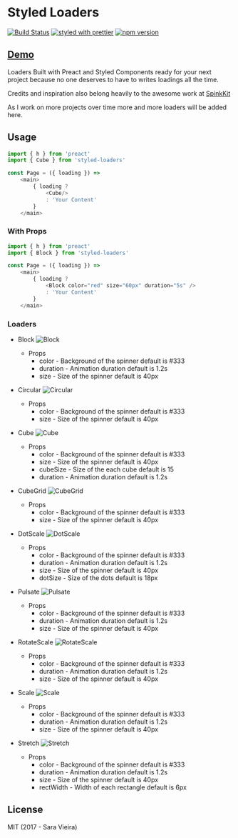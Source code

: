 # Styled Loaders

<!-- [![npm](https://img.shields.io/npm/dt/express.svg)](https://www.npmjs.com/package/styled-loaders) -->
[![Build Status](https://travis-ci.org/SaraVieira/styled-loaders.svg?branch=master)](https://travis-ci.org/SaraVieira/styled-loaders)
[![styled with prettier](https://img.shields.io/badge/styled_with-prettier-ff69b4.svg)](https://github.com/prettier/prettier)
[![npm version](https://badge.fury.io/js/styled-loaders.svg)](https://badge.fury.io/js/styled-loaders)

## [Demo](https://styled-loaders.now.sh/)

Loaders Built with Preact and Styled Components ready for your next project because no one deserves to have to writes loadings all the time.

Credits and inspiration also belong heavily to the awesome work at  [SpinkKit](http://tobiasahlin.com/spinkit/)

As I work on more projects over time more and more loaders will be added here.

## Usage

```js
import { h } from 'preact'
import { Cube } from 'styled-loaders'

const Page = ({ loading }) =>
    <main>
        { loading ?
            <Cube/>
            : 'Your Content'
        }
    </main>

```
### With Props

```js
import { h } from 'preact'
import { Block } from 'styled-loaders'

const Page = ({ loading }) =>
    <main>
        { loading ?
            <Block color="red" size="60px" duration="5s" />
            : 'Your Content'
        }
    </main>

```

### Loaders

* Block
![Block](https://media.giphy.com/media/l378dJlRt7fvGHyfK/giphy.gif)
    * Props
        * color	- Background of the spinner default is #333
        * duration - Animation duration default is 1.2s
        * size - Size of the spinner default is 40px

* Circular
![Circular](https://media.giphy.com/media/l378y26cIAwgAVt4s/giphy.gif)
    * Props
        * color	- Background of the spinner default is #333
        * size - Size of the spinner default is 40px

* Cube
![Cube](https://media.giphy.com/media/3ov9jExQcWP6KTX1FS/giphy.gif)
    * Props
        * color	- Background of the spinner default is #333
        * size - Size of the spinner default is 40px
        * cubeSize - Size of the each cube default is 15
        * duration - Animation duration default is 1.2s

* CubeGrid
![CubeGrid](https://media.giphy.com/media/3ov9k9cASC7gCxpuLu/giphy.gif)
    * Props
        * color	- Background of the spinner default is #333
        * size - Size of the spinner default is 40px

* DotScale
![DotScale](https://media.giphy.com/media/l378c6525UOkzozVS/giphy.gif)
    * Props
        * color	- Background of the spinner default is #333
        * duration - Animation duration default is 1.2s
        * size - Size of the spinner default is 40px
        * dotSize - Size of the dots default is 18px

* Pulsate
![Pulsate](https://media.giphy.com/media/l378ar9YphdtfvkYg/giphy.gif)
    * Props
        * color	- Background of the spinner default is #333
        * duration - Animation duration default is 1.2s
        * size - Size of the spinner default is 40px

* RotateScale
![RotateScale](https://media.giphy.com/media/l378kTgu2VkGC8kyk/giphy.gif)
    * Props
        * color	- Background of the spinner default is #333
        * duration - Animation duration default is 1.2s
        * size - Size of the spinner default is 40px

* Scale
![Scale](https://media.giphy.com/media/l378mCuj3oh3HwMjm/giphy.gif)
    * Props
        * color	- Background of the spinner default is #333
        * duration - Animation duration default is 1.2s
        * size - Size of the spinner default is 40px

* Stretch
![Stretch](https://media.giphy.com/media/3ov9jHpaSIMfW0p19m/giphy.gif)
    * Props
        * color	- Background of the spinner default is #333
        * duration - Animation duration default is 1.2s
        * size - Size of the spinner default is 40px
        * rectWidth - Width of each rectangle default is 6px


## License

MIT (2017 - Sara Vieira)
